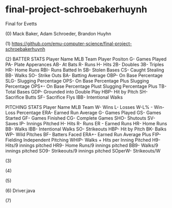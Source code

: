 # final-project-schroebakerhuynh
Final for Evetts 

(0) Mack Baker, Adam Schroeder, Brandon Huyhn

(1) https://github.com/emu-computer-science/final-project-schroebakerhuynh

(2) BATTER STATS
Player Name
MLB Team
Player Positon
G- Games Played
PA- Plate Apperances
AB- At Bats
R- Runs
H- Hits
2B- Doubles
3B- Triples
HR- Home Runs
RBI- Runs Batted In
SB- Stolen Bases
CS- Caught Stealing
BB- Walks
SO- Strike Outs
BA- Batting Average
OBP- On Base Percentage
SLG- Slugging Percentage
OPS- On Base Percentage Plus Slugging Percentage
OPS+- On Base Percentage Plust Slugging Percentage Plus
TB- Total Bases
GDP- Grounded into Double Play
HBP- Hit by Pitch
SH- Sacrifice Butts
SF- Sacrifice Flys
IBB- Intentional Walks

PITCHING STATS
Player Name
MLB Team
W- Wins
L- Losses
W-L% - Win-Loss Percentage
ERA- Earned Run Average
G- Games Played
GS- Games Started
GF- Games Finished
CG- Complete Games
SHO- Shutouts
SV- Saves
IP- Innings Pitched
H- Hits
R- Runs
ER - Earned Runs
HR- Home Runs
BB- Walks
IBB- Intentional Walks
SO- Strikeouts
HBP- Hit by Pitch
BK- Balks
WP- Wild Pitches
BF- Batters Faced
ERA+- Earned Run Average Plus
FIP- Fielding Independent Pitching
WHIP- Walks + Hits per Inning Pitched
H9- Hits/9 innings pitched
HR9- Home Runs/9 innings pitched
BB9- Walks/9 innings pitched
SO9- Strikeouts/9 innings pitched
SOperW- Strikeouts/W 

(3)

(4)

(5)

(6) Driver.java

(7)